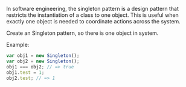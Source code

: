 In software engineering, the singleton pattern is a design pattern that restricts the instantiation of a class to one object. This is useful when exactly one object is needed to coordinate actions across the system.

Create an Singleton pattern, so there is one object in system.

Example:
```javascript
var obj1 = new Singleton();
var obj2 = new Singleton();
obj1 === obj2; // => true
obj1.test = 1;
obj2.test; // => 1
```
